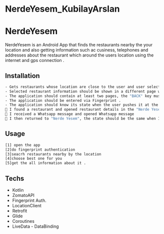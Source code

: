 # NerdeYesem_KubilayArslan
# NerdeYesem

NerdeYesem is an Android App that finds the restaurants nearby the your location and also getting information such ac cusiness, telephones and addresses about the restaurant which around the users location
using the internet and gps connection .

## Installation

```bash
- Gets restaurants whose location are close to the user and user selects one of them.
- Selected restaurant information should be shown in a different page when the user clicked to a restaurant.
- The application should contain at least two pages, the "BACK" key must be implemented as "HistoryBack".
- The application should be entered via Fingerprint .
- The application should know its state when the user pushes it at the background. For example,
 I found a restaurant and opened restaurant details in the "Nerde Yesem"
 I received a Whatsapp message and opened Whatsapp message
 I then returned to "Nerde Yesem", the state should be the same when I left "Nerde Yesem".
```

## Usage
```bash
[1] open the app
[2]do fingerprint authentication
[3]seacrh restaurants nearby by the location
[4]choose best one for you
[5]get the all information about it .

```

## Techs
- Kotlin
- ZomatoAPI 
- Fingerprint Auth.
- LocationClient
- Retrofit
- Glide 
- Coroutines
- LiveData - DataBinding
